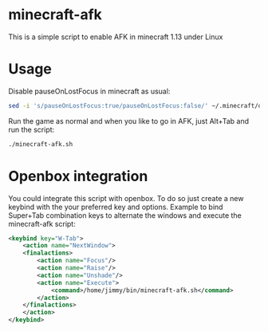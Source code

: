 # minecraft-afk
This is a simple script to enable AFK in minecraft 1.13 under Linux

# Usage
Disable pauseOnLostFocus in minecraft as usual:

```bash
sed -i 's/pauseOnLostFocus:true/pauseOnLostFocus:false/' ~/.minecraft/options.txt
```

Run the game as normal and when you like to go in AFK, just Alt+Tab and run the script:

```bash
./minecraft-afk.sh
```

# Openbox integration
You could integrate this script with openbox. To do so just create a new keybind with the your preferred key and options. Example to bind Super+Tab combination keys to alternate the windows and execute the minecraft-afk script:

```xml
<keybind key="W-Tab">
	<action name="NextWindow">
	<finalactions>
		<action name="Focus"/>
		<action name="Raise"/>
		<action name="Unshade"/>
		<action name="Execute">
			<command>/home/jimmy/bin/minecraft-afk.sh</command>
		</action>
	</finalactions>
	</action>
</keybind>
```

